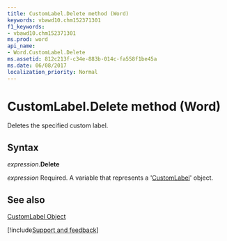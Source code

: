 ```yaml
---
title: CustomLabel.Delete method (Word)
keywords: vbawd10.chm152371301
f1_keywords:
- vbawd10.chm152371301
ms.prod: word
api_name:
- Word.CustomLabel.Delete
ms.assetid: 812c213f-c34e-883b-014c-fa558f1be45a
ms.date: 06/08/2017
localization_priority: Normal
---
```



# CustomLabel.Delete method (Word)

Deletes the specified custom label.


## Syntax

_expression_.**Delete**

_expression_ Required. A variable that represents a '[CustomLabel](Word.CustomLabel.md)' object.


## See also


[CustomLabel Object](Word.CustomLabel.md)

[!include[Support and feedback](~/includes/feedback-boilerplate.md)]